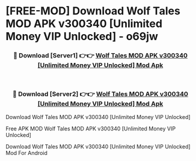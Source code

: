 # [FREE-MOD] Download Wolf Tales MOD APK v300340 [Unlimited Money VIP Unlocked] - o69jw


<div align="center">
<h3>🔴 Download [Server1] 👉👉 <a href="https://apk-comot.site?title=Wolf_Tales_MOD_APK_v300340_[Unlimited_Money_VIP_Unlocked]">Wolf Tales MOD APK v300340 [Unlimited Money VIP Unlocked] Mod Apk</a></h3><br>

<h3>🔴 Download [Server2] 👉👉 <a href="https://apk-comot.site?title=Wolf_Tales_MOD_APK_v300340_[Unlimited_Money_VIP_Unlocked]">Wolf Tales MOD APK v300340 [Unlimited Money VIP Unlocked] Mod Apk</a></h3>
</div>



Download Wolf Tales MOD APK v300340 [Unlimited Money VIP Unlocked] 

Free APK MOD Wolf Tales MOD APK v300340 [Unlimited Money VIP Unlocked] 

Download Wolf Tales MOD APK v300340 [Unlimited Money VIP Unlocked] Mod For Android
